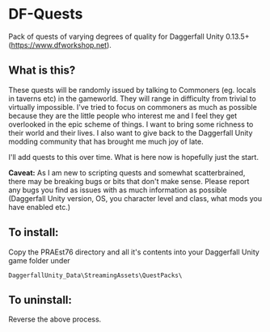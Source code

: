 # DF-Quests
Pack of quests of varying degrees of quality for Daggerfall Unity 0.13.5+ (https://www.dfworkshop.net).

## What is this?

These quests will be randomly issued by talking to Commoners (eg. locals in taverns etc) in the gameworld. They will range in difficulty from trivial to virtually impossible. I've tried to focus on commoners as much as possible because they are the little people who interest me and I feel they get overlooked in the epic scheme of things. I want to bring some richness to their world and their lives. I also want to give back to the Daggerfall Unity modding community that has brought me much joy of late.

I'll add quests to this over time. What is here now is hopefully just the start.

**Caveat:** As I am new to scripting quests and somewhat scatterbrained, there may be breaking bugs or bits that don't make sense. Please report any bugs you find as issues with as much information as possible (Daggerfall Unity version, OS, you character level and class, what mods you have enabled etc.)

## To install:

Copy the PRAEst76 directory and all it's contents into your Daggerfall Unity game folder under
```
DaggerfallUnity_Data\StreamingAssets\QuestPacks\
```
## To uninstall:

Reverse the above process.

